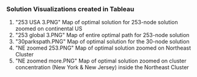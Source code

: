 ### Solution Visualizations created in Tableau 

1. "253 USA 3.PNG" Map of optimal solution for 253-node solution zoomed on continental US
2. "253 global 3.PNG" Map of entire optimal path for 253-node solution
3. "30parkspath.PNG" Map of optimal solution for the 30-node solution
4. "NE zoomed 253.PNG" Map of optimal solution zoomed on Northeast Cluster 
5. "NE zoomed more.PNG" Map of optimal solution zoomed on cluster concentration (New York & New Jersey) inside the Northeast Cluster 
  
